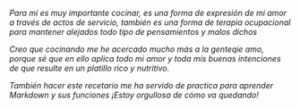 *Para mi es muy importante cocinar, es una forma de expresión de mi amor a través de actos de servicio, también es una forma de terapia ocupacional para mantener alejados todo tipo de pensamientos y malos dichos*

*Creo que cocinando me he acercado mucho más a la genteqie amo, porque sé que en ello aplica todo mi amor y toda mis buenas intenciones de que resulte en un platillo rico y nutritivo.*

*También hacer este recetario me ha servido de practica para aprender Markdown y sus funciones ¡Estoy orgullosa de cómo va quedando!*

